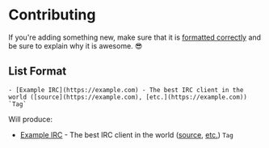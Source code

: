 # Contributing

If you're adding something new, make sure that it is [formatted correctly](#list-format) and be sure to explain why it is awesome. 😎
  
## List Format 

```
- [Example IRC](https://example.com) - The best IRC client in the world ([source](https://example.com), [etc.](https://example.com)) `Tag`
```

Will produce:
- [Example IRC](https://example.com) - The best IRC client in the world ([source](https://example.com), [etc.](https://example.com)) `Tag`
